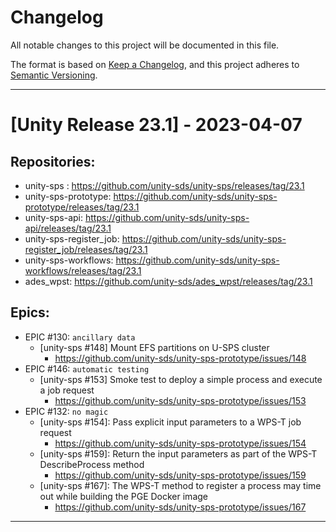 # Changelog

All notable changes to this project will be documented in this file.

The format is based on [Keep a Changelog](https://keepachangelog.com/en/1.0.0/),
and this project adheres to [Semantic Versioning](https://semver.org/spec/v2.0.0.html).

--------
# [Unity Release 23.1] - 2023-04-07

## Repositories:
- unity-sps : https://github.com/unity-sds/unity-sps/releases/tag/23.1
- unity-sps-prototype: https://github.com/unity-sds/unity-sps-prototype/releases/tag/23.1
- unity-sps-api: https://github.com/unity-sds/unity-sps-api/releases/tag/23.1
- unity-sps-register_job: https://github.com/unity-sds/unity-sps-register_job/releases/tag/23.1
- unity-sps-workflows: https://github.com/unity-sds/unity-sps-workflows/releases/tag/23.1
- ades_wpst: https://github.com/unity-sds/ades_wpst/releases/tag/23.1


## Epics:
- EPIC #130: `ancillary data`
    - [unity-sps #148] Mount EFS partitions on U-SPS cluster
      - https://github.com/unity-sds/unity-sps-prototype/issues/148
- EPIC #146: `automatic testing`
    - [unity-sps #153] Smoke test to deploy a simple process and execute a job request
      - https://github.com/unity-sds/unity-sps-prototype/issues/153
- EPIC #132: `no magic`
    - [unity-sps #154]: Pass explicit input parameters to a WPS-T job request
      - https://github.com/unity-sds/unity-sps-prototype/issues/154
    - [unity-sps #159]: Return the input parameters as part of the WPS-T DescribeProcess method
      - https://github.com/unity-sds/unity-sps-prototype/issues/159
    - [unity-sps #167]: The WPS-T method to register a process may time out while building the PGE Docker image 
      - https://github.com/unity-sds/unity-sps-prototype/issues/167
------------
